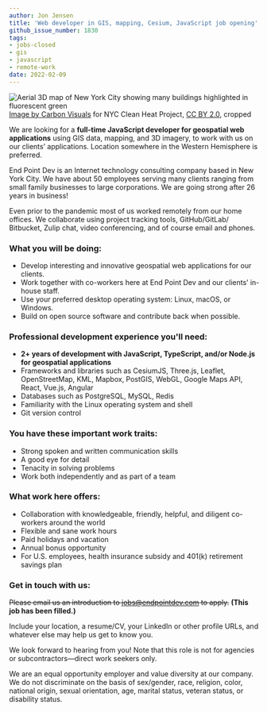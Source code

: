 ```yaml
---
author: Jon Jensen
title: 'Web developer in GIS, mapping, Cesium, JavaScript job opening'
github_issue_number: 1830
tags:
- jobs-closed
- gis
- javascript
- remote-work
date: 2022-02-09
---
```


<img src="/blog/2022/02/spatial-gis-mapping-cesium-javascript-job/14355706530_003b041890_o-sm.webp" alt="Aerial 3D map of New York City showing many buildings highlighted in fluorescent green" /><br />
[Image by Carbon Visuals](https://flickr.com/photos/carbonquilt/14355706530/) for NYC Clean Heat Project, [CC BY 2.0](https://creativecommons.org/licenses/by/2.0/), cropped

We are looking for a **full-time JavaScript developer for geospatial web applications** using GIS data, mapping, and 3D imagery, to work with us on our clients’ applications. Location somewhere in the Western Hemisphere is preferred.

End Point Dev is an Internet technology consulting company based in New York City. We have about 50 employees serving many clients ranging from small family businesses to large corporations. We are going strong after 26 years in business!

Even prior to the pandemic most of us worked remotely from our home offices. We collaborate using project tracking tools, GitHub/​GitLab/​Bitbucket, Zulip chat, video conferencing, and of course email and phones.

### What you will be doing:

- Develop interesting and innovative geospatial web applications for our clients.
- Work together with co-workers here at End Point Dev and our clients’ in-house staff.
- Use your preferred desktop operating system: Linux, macOS, or Windows.
- Build on open source software and contribute back when possible.

### Professional development experience you'll need:

- **2+ years of development with JavaScript, TypeScript, and/or Node.js for geospatial applications**
- Frameworks and libraries such as CesiumJS, Three.js, Leaflet, OpenStreetMap, KML, Mapbox, PostGIS, WebGL, Google Maps API, React, Vue.js, Angular
- Databases such as PostgreSQL, MySQL, Redis
- Familiarity with the Linux operating system and shell
- Git version control

### You have these important work traits:

- Strong spoken and written communication skills
- A good eye for detail
- Tenacity in solving problems
- Work both independently and as part of a team

### What work here offers:

- Collaboration with knowledgeable, friendly, helpful, and diligent co-workers around the world
- Flexible and sane work hours
- Paid holidays and vacation
- Annual bonus opportunity
- For U.S. employees, health insurance subsidy and 401(k) retirement savings plan

### Get in touch with us:

~~Please email us an introduction to jobs@endpointdev.com to apply.~~
**(This job has been filled.)**

Include your location, a resume/​CV, your LinkedIn or other profile URLs, and whatever else may help us get to know you.

We look forward to hearing from you! Note that this role is not for agencies or subcontractors—direct work seekers only.

We are an equal opportunity employer and value diversity at our company. We do not discriminate on the basis of sex/​gender, race, religion, color, national origin, sexual orientation, age, marital status, veteran status, or disability status.
